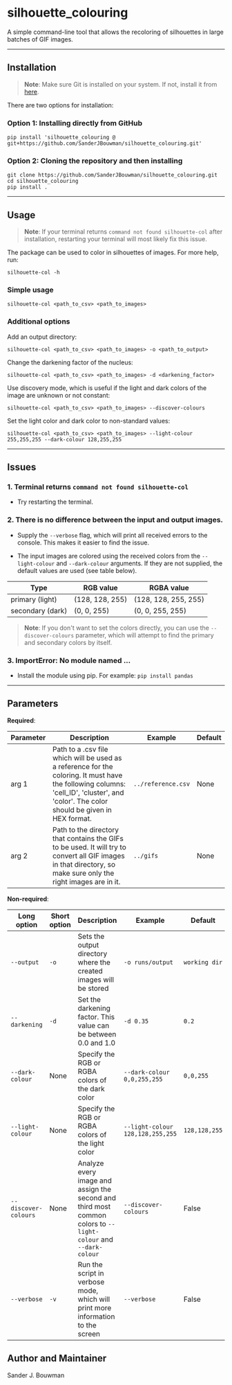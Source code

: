 # silhouette_colouring

A simple command-line tool that allows the recoloring of silhouettes in large batches of GIF images.

---

## Installation

>**Note**: Make sure Git is installed on your system. If not, install it from [here](https://git-scm.com/book/en/v2/Getting-Started-Installing-Git).

There are two options for installation:

### Option 1: Installing directly from GitHub

```shell
pip install 'silhouette_colouring @ git+https://github.com/SanderJBouwman/silhouette_colouring.git'
```

### Option 2: Cloning the repository and then installing

```shell 
git clone https://github.com/SanderJBouwman/silhouette_colouring.git
cd silhouette_colouring
pip install .
```

---

## Usage

>**Note**: If your terminal returns `command not found silhouette-col` after installation, restarting your terminal will most likely fix this issue.

The package can be used to color in silhouettes of images. For more help, run:

```shell
silhouette-col -h
```

### Simple usage

```shell
silhouette-col <path_to_csv> <path_to_images>
```

### Additional options 

Add an output directory:

```shell
silhouette-col <path_to_csv> <path_to_images> -o <path_to_output>
```

Change the darkening factor of the nucleus:

```shell
silhouette-col <path_to_csv> <path_to_images> -d <darkening_factor>
```

Use discovery mode, which is useful if the light and dark colors of the image are unknown or not constant:

```shell
silhouette-col <path_to_csv> <path_to_images> --discover-colours
```

Set the light color and dark color to non-standard values:

```shell
silhouette-col <path_to_csv> <path_to_images> --light-colour 255,255,255 --dark-colour 128,255,255
```

---

## Issues 

### 1. Terminal returns `command not found silhouette-col`

- Try restarting the terminal.

### 2. There is no difference between the input and output images.

- Supply the `--verbose` flag, which will print all received errors to the console. This makes it easier to find the issue.

- The input images are colored using the received colors from the `--light-colour` and `--dark-colour` arguments. If they are not supplied, the default values are used (see table below).

| Type      	| RGB value        	| RGBA value          	|
|-----------	|-----------------	|----------------------	|
| primary (light)   	| (128, 128, 255) 	| (128, 128, 255, 255) 	|
| secondary (dark) 	| (0, 0, 255)     	| (0, 0, 255, 255)     	|

>**Note**: If you don't want to set the colors directly, you can use the `--discover-colours` parameter, which will attempt to find the primary and secondary colors by itself.

### 3. ImportError: No module named ...

- Install the module using pip. For example: 
  `pip install pandas`

---

## Parameters 
**Required**:

| Parameter   | Description                                                                                                                                                                                                                         | Example             | Default |
|-------------|-------------------------------------------------------------------------------------------------------------------------------------------------------------------------------------------------------------------------------------|---------------------|---------|
| arg 1       | Path to a .csv file which will be used as a reference for the coloring. It must have the following columns: 'cell_ID', 'cluster', and 'color'. The color should be given in HEX format.                                              | `../reference.csv`  | None    |
| arg 2       | Path to the directory that contains the GIFs to be used. It will try to convert all GIF images in that directory, so make sure only the right images are in it.                                                                    | `../gifs`           | None    |

**Non-required**:

| Long option | Short option | Description | Example | Default |
|---|---|---|---|---|
| `--output` | `-o` | Sets the output directory where the created images will be stored | `-o runs/output` | `working dir` |
| `--darkening` | `-d` | Set the darkening factor. This value can be between 0.0 and 1.0 | `-d 0.35` | `0.2` |
| `--dark-colour` | None | Specify the RGB or RGBA colors of the dark color | `--dark-colour 0,0,255,255` | `0,0,255` |
| `--light-colour` | None | Specify the RGB or RGBA colors of the light color | `--light-colour 128,128,255,255` | `128,128,255` |
| `--discover-colours` | None | Analyze every image and assign the second and third most common colors to `--light-colour` and `--dark-colour` | `--discover-colours` | False |
| `--verbose` | `-v` | Run the script in verbose mode, which will print more information to the screen | `--verbose` | False |

## Author and Maintainer
Sander J. Bouwman
